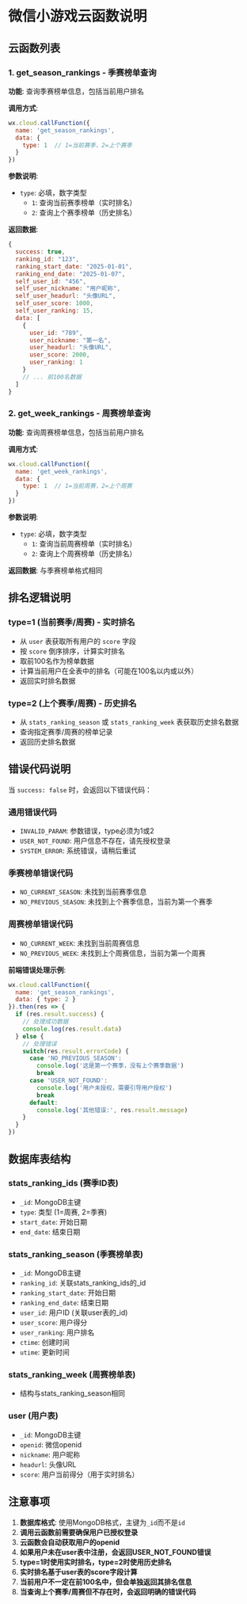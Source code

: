 # 微信小游戏云函数说明

## 云函数列表

### 1. get_season_rankings - 季赛榜单查询

**功能**: 查询季赛榜单信息，包括当前用户排名

**调用方式**:
```javascript
wx.cloud.callFunction({
  name: 'get_season_rankings',
  data: {
    type: 1  // 1=当前赛季，2=上个赛季
  }
})
```

**参数说明**:
- `type`: 必填，数字类型
  - `1`: 查询当前赛季榜单（实时排名）
  - `2`: 查询上个赛季榜单（历史排名）

**返回数据**:
```javascript
{
  success: true,
  ranking_id: "123",
  ranking_start_date: "2025-01-01",
  ranking_end_date: "2025-01-07",
  self_user_id: "456",
  self_user_nickname: "用户昵称",
  self_user_headurl: "头像URL",
  self_user_score: 1000,
  self_user_ranking: 15,
  data: [
    {
      user_id: "789",
      user_nickname: "第一名",
      user_headurl: "头像URL",
      user_score: 2000,
      user_ranking: 1
    }
    // ... 前100名数据
  ]
}
```

### 2. get_week_rankings - 周赛榜单查询

**功能**: 查询周赛榜单信息，包括当前用户排名

**调用方式**:
```javascript
wx.cloud.callFunction({
  name: 'get_week_rankings',
  data: {
    type: 1  // 1=当前周赛，2=上个周赛
  }
})
```

**参数说明**:
- `type`: 必填，数字类型
  - `1`: 查询当前周赛榜单（实时排名）
  - `2`: 查询上个周赛榜单（历史排名）

**返回数据**: 与季赛榜单格式相同

## 排名逻辑说明

### type=1 (当前赛季/周赛) - 实时排名
- 从 `user` 表获取所有用户的 `score` 字段
- 按 `score` 倒序排序，计算实时排名
- 取前100名作为榜单数据
- 计算当前用户在全表中的排名（可能在100名以内或以外）
- 返回实时排名数据

### type=2 (上个赛季/周赛) - 历史排名
- 从 `stats_ranking_season` 或 `stats_ranking_week` 表获取历史排名数据
- 查询指定赛季/周赛的榜单记录
- 返回历史排名数据

## 错误代码说明

当 `success: false` 时，会返回以下错误代码：

### 通用错误代码
- `INVALID_PARAM`: 参数错误，type必须为1或2
- `USER_NOT_FOUND`: 用户信息不存在，请先授权登录
- `SYSTEM_ERROR`: 系统错误，请稍后重试

### 季赛榜单错误代码
- `NO_CURRENT_SEASON`: 未找到当前赛季信息
- `NO_PREVIOUS_SEASON`: 未找到上个赛季信息，当前为第一个赛季

### 周赛榜单错误代码
- `NO_CURRENT_WEEK`: 未找到当前周赛信息
- `NO_PREVIOUS_WEEK`: 未找到上个周赛信息，当前为第一个周赛

**前端错误处理示例**:
```javascript
wx.cloud.callFunction({
  name: 'get_season_rankings',
  data: { type: 2 }
}).then(res => {
  if (res.result.success) {
    // 处理成功数据
    console.log(res.result.data)
  } else {
    // 处理错误
    switch(res.result.errorCode) {
      case 'NO_PREVIOUS_SEASON':
        console.log('这是第一个赛季，没有上个赛季数据')
        break
      case 'USER_NOT_FOUND':
        console.log('用户未授权，需要引导用户授权')
        break
      default:
        console.log('其他错误:', res.result.message)
    }
  }
})
```

## 数据库表结构

### stats_ranking_ids (赛季ID表)
- `_id`: MongoDB主键
- `type`: 类型 (1=周赛, 2=季赛)
- `start_date`: 开始日期
- `end_date`: 结束日期

### stats_ranking_season (季赛榜单表)
- `_id`: MongoDB主键
- `ranking_id`: 关联stats_ranking_ids的_id
- `ranking_start_date`: 开始日期
- `ranking_end_date`: 结束日期
- `user_id`: 用户ID (关联user表的_id)
- `user_score`: 用户得分
- `user_ranking`: 用户排名
- `ctime`: 创建时间
- `utime`: 更新时间

### stats_ranking_week (周赛榜单表)
- 结构与stats_ranking_season相同

### user (用户表)
- `_id`: MongoDB主键
- `openid`: 微信openid
- `nickname`: 用户昵称
- `headurl`: 头像URL
- `score`: 用户当前得分（用于实时排名）

## 注意事项

1. **数据库格式**: 使用MongoDB格式，主键为`_id`而不是`id`
2. **调用云函数前需要确保用户已授权登录**
3. **云函数会自动获取用户的openid**
4. **如果用户未在user表中注册，会返回USER_NOT_FOUND错误**
5. **type=1时使用实时排名，type=2时使用历史排名**
6. **实时排名基于user表的score字段计算**
7. **当前用户不一定在前100名中，但会单独返回其排名信息**
8. **当查询上个赛季/周赛但不存在时，会返回明确的错误代码** 